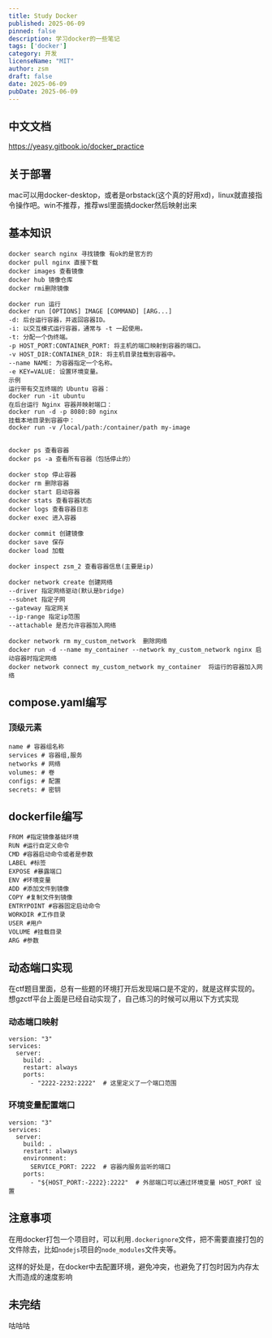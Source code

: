 ```yaml
---
title: Study Docker
published: 2025-06-09
pinned: false
description: 学习docker的一些笔记
tags: ['docker']
category: 开发
licenseName: "MIT"
author: zsm
draft: false
date: 2025-06-09
pubDate: 2025-06-09
---
```



## 中文文档
https://yeasy.gitbook.io/docker_practice

## 关于部署
mac可以用docker-desktop，或者是orbstack(这个真的好用xd)，linux就直接指令操作吧。win不推荐，推荐wsl里面搞docker然后映射出来

## 基本知识
```
docker search nginx 寻找镜像 有ok的是官方的
docker pull nginx 直接下载
docker images 查看镜像
docker hub 镜像仓库
docker rmi删除镜像

docker run 运行
docker run [OPTIONS] IMAGE [COMMAND] [ARG...]
-d: 后台运行容器，并返回容器ID。
-i: 以交互模式运行容器，通常与 -t 一起使用。
-t: 分配一个伪终端。
-p HOST_PORT:CONTAINER_PORT: 将主机的端口映射到容器的端口。
-v HOST_DIR:CONTAINER_DIR: 将主机目录挂载到容器中。
--name NAME: 为容器指定一个名称。
-e KEY=VALUE: 设置环境变量。
示例
运行带有交互终端的 Ubuntu 容器：
docker run -it ubuntu
在后台运行 Nginx 容器并映射端口：
docker run -d -p 8080:80 nginx
挂载本地目录到容器中：
docker run -v /local/path:/container/path my-image


docker ps 查看容器
docker ps -a 查看所有容器（包括停止的）

docker stop 停止容器
docker rm 删除容器
docker start 启动容器
docker stats 查看容器状态
docker logs 查看容器日志
docker exec 进入容器

docker commit 创建镜像
docker save 保存
docker load 加载

docker inspect zsm_2 查看容器信息(主要是ip)

docker network create 创建网络
--driver 指定网络驱动(默认是bridge)
--subnet 指定子网
--gateway 指定网关
--ip-range 指定ip范围
--attachable 是否允许容器加入网络

docker network rm my_custom_network  删除网络
docker run -d --name my_container --network my_custom_network nginx 启动容器时指定网络
docker network connect my_custom_network my_container  将运行的容器加入网络

```

## compose.yaml编写
### 顶级元素
```
name # 容器组名称
services # 容器组,服务
networks # 网络
volumes: # 卷
configs: # 配置
secrets: # 密钥
```

## dockerfile编写
```
FROM #指定镜像基础环境
RUN #运行自定义命令
CMD #容器启动命令或者是参数
LABEL #标签
EXPOSE #暴露端口
ENV #环境变量
ADD #添加文件到镜像
COPY #复制文件到镜像
ENTRYPOINT #容器固定启动命令
WORKDIR #工作目录
USER #用户
VOLUME #挂载目录
ARG #参数

```

## 动态端口实现
在ctf题目里面，总有一些题的环境打开后发现端口是不定的，就是这样实现的。想gzctf平台上面是已经自动实现了，自己练习的时候可以用以下方式实现
### 动态端口映射
```
version: "3"
services:
  server:
    build: .
    restart: always
    ports:
      - "2222-2232:2222"  # 这里定义了一个端口范围
```

### 环境变量配置端口
```
version: "3"
services:
  server:
    build: .
    restart: always
    environment:
      SERVICE_PORT: 2222  # 容器内服务监听的端口
    ports:
      - "${HOST_PORT:-2222}:2222"  # 外部端口可以通过环境变量 HOST_PORT 设置
```

## 注意事项
在用docker打包一个项目时，可以利用`.dockerignore`文件，把不需要直接打包的文件除去，比如`nodejs`项目的`node_modules`文件夹等。  

这样的好处是，在docker中去配置环境，避免冲突，也避免了打包时因为内存太大而造成的速度影响

## 未完结
咕咕咕